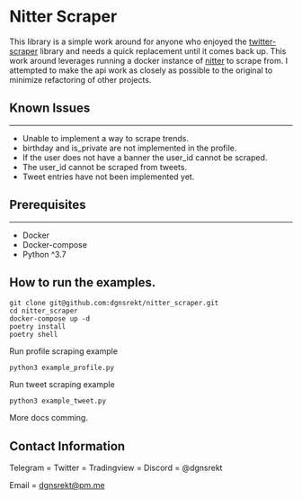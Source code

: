 # Nitter Scraper

This library is a simple work around for anyone who enjoyed the  [twitter-scraper](https://github.com/bisguzar/twitter-scraper/) library and needs a quick replacement until it comes back up.  This work around leverages running a docker instance of [nitter](https://github.com/zedeus/nitter) to scrape from. I attempted to make the api work as closely as possible to the original to minimize refactoring of other projects.

## Known Issues
---
* Unable to implement a way to scrape trends.
* birthday and is_private are not implemented in the profile.
* If the user does not have a banner the user_id cannot be scraped.
* The user_id cannot be scraped from tweets.
* Tweet entries have not been implemented yet.

## Prerequisites
---
* Docker
* Docker-compose
* Python ^3.7

## How to run the examples.
```
git clone git@github.com:dgnsrekt/nitter_scraper.git
cd nitter_scraper
docker-compose up -d
poetry install
poetry shell
```
Run profile scraping example
```
python3 example_profile.py
```
Run tweet scraping example
```
python3 example_tweet.py
```

More docs comming.

## Contact Information
Telegram = Twitter = Tradingview = Discord = @dgnsrekt

Email = dgnsrekt@pm.me
